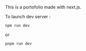This is a portofolio made with next.js.

To launch dev server :

`npm run dev`

 or 

`pnpm run dev`

